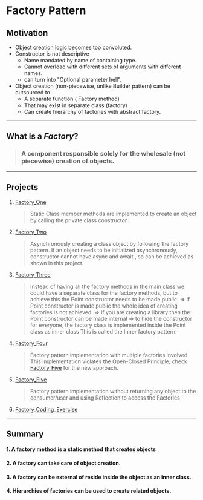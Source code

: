 # Factory Pattern

## Motivation
* Object creation logic becomes too convoluted.
* Constructor is not descriptive
  * Name mandated by name of containing type.
  * Cannot overload with different sets of arguments with different names.
  * can turn into "Optional parameter hell".
* Object creation (non-piecewise, unlike Builder pattern) can be outsourced to 
  * A separate function ( Factory method)  
  * That may exist in separate class (factory)
  * Can create hierarchy of factories with abstract factory.

----
## What is a <i>Factory</i>?
> ### A component responsible solely for the wholesale (not piecewise) creation of objects.

----

## Projects

1. [Factory_One](https://github.com/shivanandchikkalli/Learning/tree/master/Design%20patterns%20with%20C%23%20and%20.NET/Factory/Factory_One)
    > Static Class member methods are implemented to create an object by calling the private class constructor.
2. [Factory_Two](https://github.com/shivanandchikkalli/Learning/tree/master/Design%20patterns%20with%20C%23%20and%20.NET/Factory/Factory_Two)
    > Asynchronously creating a class object by following the factory pattern.
    > If an object needs to be initialized asynchronously, constructor cannot have async and await , so can be achieved as shown in this project.
3. [Factory_Three](https://github.com/shivanandchikkalli/Learning/tree/master/Design%20patterns%20with%20C%23%20and%20.NET/Factory/Factory_Three)
    > Instead of having all the factory methods in the main class we could have a separate class for the factory methods, but to
    > achieve this the Point constructor needs to be made public.
    > => If Point constructor is made public the whole idea of creating factories is not achieved.
    > => If you are creating a library then the Point constructor can be made internal
    > => to hide the constructor for everyone, the factory class is implemented inside the Point class as inner class
    > This is called the Inner factory pattern.
4. [Factory_Four](https://github.com/shivanandchikkalli/Learning/tree/master/Design%20patterns%20with%20C%23%20and%20.NET/Factory/Factory_Four)
    > Factory pattern implementation with multiple factories involved.
    > This implementation violates the Open-Closed Principle, check [Factory_Five](https://github.com/shivanandchikkalli/Learning/tree/master/Design%20patterns%20with%20C%23%20and%20.NET/Factory/Factory_Five) for the new approach.
5. [Factory_Five](https://github.com/shivanandchikkalli/Learning/tree/master/Design%20patterns%20with%20C%23%20and%20.NET/Factory/Factory_Five)
    > Factory pattern implementation without returning any object to the consumer/user and using Reflection to access the Factories
6. [Factory_Coding_Exercise](https://github.com/shivanandchikkalli/Learning/tree/master/Design%20patterns%20with%20C%23%20and%20.NET/Factory/Factory_Coding_Exercise)

----

## Summary
#### 1. A factory method is a static method that creates objects
#### 2. A factory can take care of object creation.
#### 3. A factory can be external of reside inside the object as an inner class.
#### 4. Hierarchies of factories can be used to create related objects.








